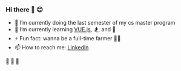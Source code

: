 ### Hi there :wave: :blush:	

- 🔭 I’m currently doing the last semester of my cs master program
- 🌱 I’m currently learning [VUE.js](https://vuejs.org/), :snowboarder:, and :lotus_position:
- ⚡ Fun fact: wanna be a full-time farmer :woman_farmer:
- 📫 How to reach me: [LinkedIn](https://www.linkedin.com/in/ruohandang/)

:heartbeat:	:heartbeat:	:heartbeat:	

<!--
**ruohandang/ruohandang** is a ✨ _special_ ✨ repository because its `README.md` (this file) appears on your GitHub profile.

Here are some ideas to get you started:

- 🔭 I’m currently working on ...
- 🌱 I’m currently learning ...
- 👯 I’m looking to collaborate on ...
- 🤔 I’m looking for help with ...
- 💬 Ask me about ...
- 📫 How to reach me: ...
- 😄 Pronouns: ...
- ⚡ Fun fact: ...
[![Ruohan's github stats](https://github-readme-stats.vercel.app/api?username=ruohandang&count_private=true&show_icons=true&hide=stars&theme=cobalt)](https://github.com/ruohandang/github-readme-stats)
-->
